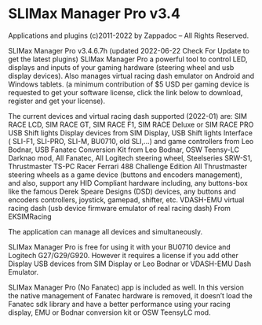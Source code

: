 # SLIMax Manager Pro v3.4

Applications and plugins (c)2011-2022 by Zappadoc – All Rights Reserved.

SLIMax Manager Pro v3.4.6.7h
(updated 2022-06-22 Check For Update to get the latest plugins)
SLIMax Manager Pro a powerful tool to control LED, displays and inputs of your gaming hardware (steering wheel and usb display devices). Also manages virtual racing dash emulator on Android and Windows tablets. (a minimum contribution of $5 USD per gaming device is requested to get your software license, click the link below to download, register and get your license).

The current devices and virtual racing dash supported (2022-01) are:
SIM RACE LCD, SIM RACE GT, SIM RACE F1, SIM RACE Deluxe or SIM RACE PRO USB Shift lights Display devices from SIM Display,
USB Shift lights Interface ( SLI-F1, SLI-PRO, SLI-M, BU0710, old SLI,…) and game controllers from Leo Bodnar,
USB Fanatec Conversion Kit from Leo Bodnar,
OSW Teensy-LC Darknao mod,
All Fanatec,
All Logitech steering wheel,
Steelseries SRW-S1,
Thrustmaster TS-PC Racer Ferrari 488 Challenge Edition
All Thrustmaster steering wheels as a game device (buttons and encoders management),
and also, support any HID Compliant hardware including, any buttons-box like the famous Derek Speare Designs (DSD) devices, any buttons and encoders controllers, joystick, gamepad, shifter, etc.
VDASH-EMU virtual racing dash (usb device firmware emulator of real racing dash) From EKSIMRacing

The application can manage all devices and simultaneously.

SLIMax Manager Pro is free for using it with your BU0710 device and Logitech G27/G29/G920. However it requires a license if you add other Display USB devices from SIM Display or Leo Bodnar or VDASH-EMU Dash Emulator.

SLIMax Manager Pro (No Fanatec) app is included as well.
In this version the native management of Fanatec hardware is removed, it doesn’t load the Fanatec sdk library and have a better performance using your racing display, EMU or Bodnar conversion kit or OSW TeensyLC mod.
